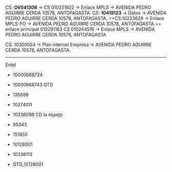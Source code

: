 CS: ***OV541306*** -> CS 010251922 ->  Enlace MPLS -> AVENIDA PEDRO AGUIRRE CERDA 10578, ANTOFAGASTA.
CS: **10419123** -> Datos -> AVENIDA PEDRO AGUIRRE CERDA 10578, ANTOFAGASTA.
==CS:10223629 -> Enlace MPLS-FO -> AVENIDA PEDRO AGUIRRE CERDA 10578, ANTOFAGASTA.==
enlace principal 010291163
CS 010244516 -> Enlace MPLS ->  AVENIDA PEDRO AGUIRRE CERDA 10578, ANTOFAGASTA

CS: 10300054 -> Plan internet Empresa -> AVENIDA PEDRO AGUIRRE CERDA 10578, ANTOFAGASTA.

---
Entel
- 10000668724
- 10000668743
GTD
- 135689
- 10274011
- 10336098
CD lo espejo
- 85343 

- 151850
- 10128001 
- 10339113
- GTD_10128001

